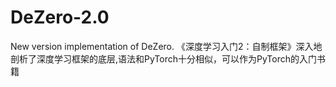 # DeZero-2.0
New version implementation of DeZero. 
《深度学习入门2：自制框架》深入地剖析了深度学习框架的底层,语法和PyTorch十分相似，可以作为PyTorch的入门书籍
